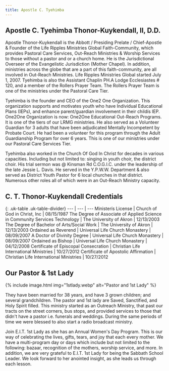 ```yaml
---
title: Apostle C. Tyehimba
---
```


## Apostle C. Tyehimba Thonor-Kuykendall, II, D.D.
Apostle Thonor-Kuykendall is the Abbott / Presiding Prelate / Chief-Apostle & Founder of the Life Ripples Ministries Global  Faith-Community, which provides Pastoral Care Services, Out-Reach Ministries & Worship Services to those without a pastor and or a church home. He is the Jurisdictional Overseer of the Evangelistic Jurisdiction (Mother Chapel). In addition, ministries across the globe that are a part of this faith-community, are all involved in Out-Reach Ministries. Life Ripples Ministries Global started July 1, 2007. Tyehimba is also the Assistant Chaplin PH.A Lodge Ecclesiastes # 120, and a member of the Rollers Prayer Team. The Rollers Prayer Team is one of the ministries under the Pastoral Care Tier.

Tyehimba is the founder and CEO of the One2 One Organization.  This organization supports and motivates youth who have Individual Educational Plans (IEPs), and enhance parent/guardian involvement in their childís IEP. One2One Organization is now: One2One Educational Out-Reach Programs. It is one of the tiers of our LRMG ministries.
He also served as a Volunteer Guardian for 3 adults that have been adjudicated Mentally Incompetent by Probate Court.  He had been a volunteer for this program through the Adult Guardianship Program for over 6 years. This is one of our ministries under our Pastoral Care Services Tier.

Tyehimba also worked in the Church Of God In Christ for decades in various capacities. Including but not limited to: singing in youth choir, the district choir. His trial sermon was @ Kinsman Rd C.O.G.I.C. under the leadership of the late Jessie L. Davis. He served in the Y.P.W.W. Department & also served as District Youth Pastor for 6 local churches in that district. Numerous other roles all of which were in an Out-Reach Ministry capacity.

## C. T. Thonor-Kuykendall Credentials

{: .uk-table .uk-table-divider}
--- | --- | ---
Ministerís License | Church of God in Christ, Inc | 08/15/1987
The Degree of Associate of Applied Science in Community Services Technology | The University of Akron | 12/13/2003
The Degree of Bachelor of Arts/Social Work | The University of Akron | 12/13/2003
Ordained as Reverend | Universal Life Church Monastery | 08/09/2007
A Doctor of Divinity Degree | Universal Life Church Monastery | 08/09/2007
Ordained as Bishop | Universal Life Church Monastery | 04/12/2008
Certificate of Episcopal Consecration | Christian Life International Ministries | 10/27/2012
Certificate of Apostolic Affirmation | Christian Life International Ministries | 10/27/2012

## Our Pastor & 1st Lady

{% include image.html img="1stlady.webp" alt="Pastor and 1st Lady" %}

They have been married for 38 years, and have 3 grown children; and several grandchildren. The pastor and 1st lady are Saved, Sanctified, and Holy Spirit filled. This ministry started as an Outreach Ministry, that past our tracts on the street corners, bus stops, and provided services to those that didn't have a pastor i.e. funerals and weddings. During the same periods of time we were blessed to also start a radio broadcast ministry.

Join E.I.T. 1st Lady as she has an Annual Women's Day Program. This is our way of celebrating the lives, gifts, tears, and joy that each every mother. We have a multi-program day or days which include but not limited to the following: bazaar, recognition of the mothers, worship service, and more.
In addition, we are very grateful to E.I.T. 1st Lady for being the Sabbath School Leader. We look forward to her anointed insight, as she leads us through each lesson.

